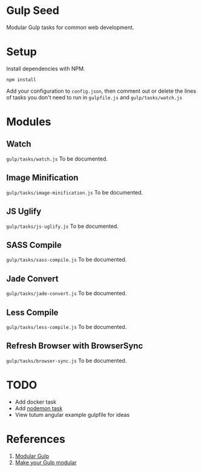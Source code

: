 # Gulp Seed

Modular Gulp tasks for common web development.

# Setup

Install dependencies with NPM.

    npm install

Add your configuration to `config.json`, then comment out or delete the lines of tasks you don't need to run in `gulpfile.js` and `gulp/tasks/watch.js`

# Modules

## Watch
`gulp/tasks/watch.js` To be documented.
## Image Minification
`gulp/tasks/image-minification.js` To be documented.
## JS Uglify
`gulp/tasks/js-uglify.js` To be documented.
## SASS Compile
`gulp/tasks/sass-compile.js` To be documented.
## Jade Convert
`gulp/tasks/jade-convert.js` To be documented.
## Less Compile
`gulp/tasks/less-compile.js` To be documented.
## Refresh Browser with BrowserSync
`gulp/tasks/browser-sync.js` To be documented.


# TODO

- Add docker task
- Add [nodemon task](https://gist.github.com/fcosrno/71735ed85a8ce4e7b209)
- View tutum angular example gulpfile for ideas

# References

1. [Modular Gulp](https://www.packtpub.com/books/content/modular-gulp-tasks)
2. [Make your Gulp modular](http://makina-corpus.com/blog/metier/2015/make-your-gulp-modular)
